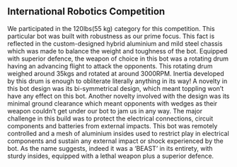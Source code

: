 ## International Robotics Competition

<div class="image-1">
<content-image src="robots/irc.jpeg" alt="Beast"></content-image>
</div>

We participated in the 120lbs(55 kg) category for this competition. This particular bot was built with robustness as our prime focus. This fact is reflected in the custom-designed hybrid aluminium and mild steel chassis which was made to balance the weight and toughness of the bot. Equipped with superior defence, the weapon of choice in this bot was a rotating drum having an advancing flight to attack the opponents. This rotating drum weighed around 35kgs and rotated at around 3000RPM. Inertia developed by this drum is enough to obliterate literally anything in its way! A novelty in this bot design was its bi-symmetrical design, which meant toppling won’t have any effect on this bot. Another novelty involved with the design was its minimal ground clearance which meant opponents with wedges as their weapon couldn’t get under our bot to jam us in any way. The major challenge in this build was to protect the electrical connections, circuit components and batteries from external impacts. This bot was remotely controlled and a mesh of aluminium insides used to restrict play in electrical components and sustain any external impact or shock experienced by the bot. As the name suggests, indeed it was a ‘BEAST’ in its entirety, with sturdy insides, equipped with a lethal weapon plus a superior defence.

